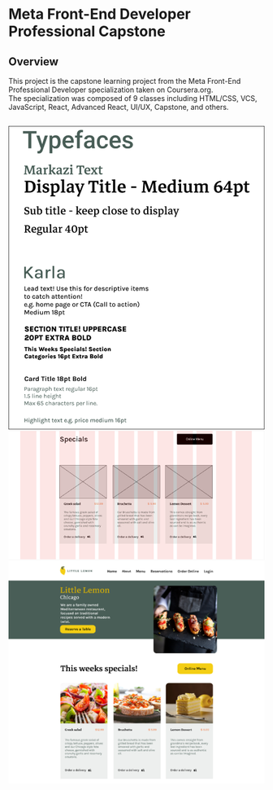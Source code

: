 # Meta Front-End Developer Professional Capstone

## Overview
This project is the capstone learning project from the Meta Front-End Professional Developer specialization taken on Coursera.org.  
The specialization was composed of 9 classes including HTML/CSS, VCS, JavaScript, React, Advanced React, UI/UX, Capstone, and others.

## 

![Alt Text](public/images/StyleGuide.png)
![Alt Text](public/images/StyleGuide2.png)
![Alt Text](public/images/StyleGuide3.png)
